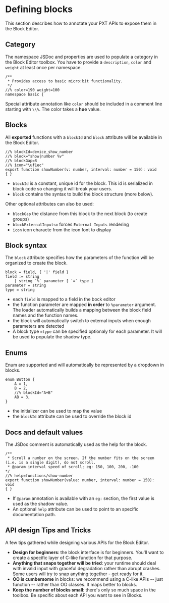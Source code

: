 # Defining blocks

This section describes how to annotate your PXT APIs to expose them in the Block Editor.

## Category

The namespace JSDoc and properties are used to populate a category in the Block Editor toolbox. You have to provide a `description`, 
`color` and `weight` at least once per namespace.

````
/**
 * Provides access to basic micro:bit functionality.
 */
//% color=190 weight=100
namespace basic {
````

Special attribute annotation like `color` should be included in a comment line starting with `\\%`. The color takes a **hue** value.

## Blocks

All **exported** functions with a `blockId` and `block` attribute
will be available in the Block Editor.

```
//% blockId=device_show_number 
//% block="show|number %v" 
//% blockGap=8 
//% icon="\uf1ec"
export function showNumber(v: number, interval: number = 150): void
{ }
```

* `blockId` is a constant, unique id for the block. This id is serialized in block code so changing it will break your users.
* `block` contains the syntax to build the block structure (more below).

Other optional attributes can also be used:
* `blockGap` the distance from this block to the next block (to create groups)
* `blockExternalInputs=` forces `External Inputs` rendering
* `icon` icon characte from the icon font to display

## Block syntax

The `block` attribute specifies how the parameters of the function
will be organized to create the block.

```
block = field, { '|' field } 
field := string 
    | string `%` parameter [ `=` type ]
parameter = string
type = string
```

* each `field` is mapped to a field in the bock editor
* the function parameter are mapped **in order** to `%parameter` argument. The loader automatically builds
a mapping between the block field names and the function names.
* the block will automatically switch to external inputs when enough parameters are detected
* A block type `=type` can be specified optionaly for each parameter. It will be used to populate the shadow type.

## Enums

Enum are supported and will automatically be represented by a dropdown in blocks.

```
enum Button {
    A = 1,
    B = 2,
    //% blockId="A+B"
    AB = 3,
}
```

* the initializer can be used to map the value
* the `blockId` attribute can be used to override the block id

## Docs and default values

The JSDoc comment is automatically used as the help for the block.

````
/**
 * Scroll a number on the screen. If the number fits on the screen (i.e. is a single digit), do not scroll.
 * @param interval speed of scroll; eg: 150, 100, 200, -100
*/
//% help=functions/show-number
export function showNumber(value: number, interval: number = 150): void 
{ }
````

* If `@param` annotation is available with an `eg:` section, the first
value is used as the shadow value.
* An optional `help` attribute can be used to point to an specific documentation path.

## API design Tips and Tricks

A few tips gathered while designing various APIs for the Block Editor.

* **Design for beginners**: the block interface is for beginners. You'll want to create a specific layer of C-like function for that purpose.
* **Anything that snaps together will be tried**: your runtime should deal with invalid input with graceful degradation rather than abrupt crashes.
Some users will try to snap anything together - get ready for it.
* **OO is cumbersome** in blocks: we recommend using a C-like APIs -- just function -- rather than OO classes. It maps better to blocks.
* **Keep the number of blocks small**: there's only so much space in the toolbox. Be specific about each API you want to see in Blocks.
